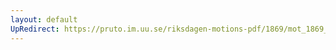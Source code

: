 ```yaml
---
layout: default
UpRedirect: https://pruto.im.uu.se/riksdagen-motions-pdf/1869/mot_1869__ak__108.pdf
---
```

